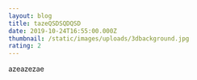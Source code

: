 ```yaml
---
layout: blog
title: tazeQSDSQDQSD
date: 2019-10-24T16:55:00.000Z
thumbnail: /static/images/uploads/3dbackground.jpg
rating: 2
---
```

azeazezae
